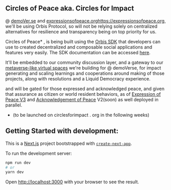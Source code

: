 ## Circles of Peace aka. Circles for Impact
@ [demoVer.se](https://demoVer.se) and [expressionsofpeace.org]()https://expressionsofpeace.org, we'll be using Orbis Protocol, so will not be relying solely on centralized alternatives for resilience and transparency being on top priority for us.

Circles of Peace* , is being built using the [Orbis SDK](https://orbis.club/developers) that developers can use to created decentralized and composable social applications and features very easily. The SDK documentation can be accessed [here](https://orbis.club/developers). 

It'll be embedded to our community discussion layer, and a gateway to our [metaverse-like virtual spaces](https://www.youtube.com/watch?v=Ek7AvWng7J8) we're building for @ demoVerse, for impact generating and scaling learnings and cooperations around making of those projects, along with resolutions and a Liquid Democracy experience.

and will be gated for those expressed and acknowledged peace, and given that assurance as citizen or world resident behaviors, as of [Expression of Peace V3](https://github.com/demo-verse/expressions-of-peace/blob/main/contracts/ExpressionOfPeaceV3.sol) and [Acknowledgement of Peace](https://github.com/demo-verse/expressions-of-peace/blob/main/contracts/ExpressionOfPeace.sol) V2(soon) as well deployed in parallel. 

* (to be launched on circlesforimpact . org in the following weeks)

## Getting Started with development:

This is a [Next.js](https://nextjs.org/) project bootstrapped with [`create-next-app`](https://github.com/vercel/next.js/tree/canary/packages/create-next-app).

To run the development server:

```bash
npm run dev
# or
yarn dev
```

Open [http://localhost:3000](http://localhost:3000) with your browser to see the result.
